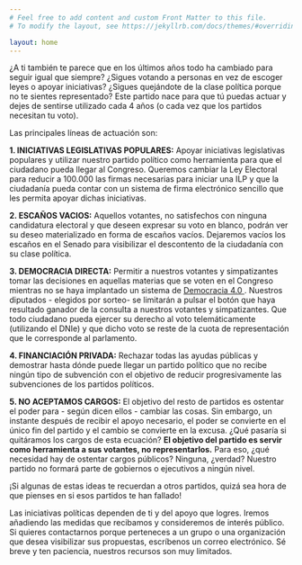 ```yaml
---
# Feel free to add content and custom Front Matter to this file.
# To modify the layout, see https://jekyllrb.com/docs/themes/#overriding-theme-defaults

layout: home
---
```

¿A ti también te parece que en los últimos años todo ha cambiado para seguir igual que siempre? ¿Sigues votando a personas en vez de escoger leyes o apoyar iniciativas? ¿Sigues quejándote de la clase política porque no te sientes representado? Este partido nace para que tú puedas actuar y dejes de sentirse utilizado cada 4 años (o cada vez que los partidos necesitan tu voto).

Las principales líneas de actuación son:

**1.	INICIATIVAS LEGISLATIVAS POPULARES:** Apoyar iniciativas legislativas populares y utilizar nuestro partido político como herramienta para que el ciudadano pueda llegar al Congreso. Queremos cambiar la Ley Electoral para reducir a 100.000 las firmas necesarias para iniciar una ILP y que la ciudadanía pueda contar con un sistema de firma electrónico sencillo que les permita apoyar dichas iniciativas.

**2.	ESCAÑOS VACIOS:** Aquellos votantes, no satisfechos con ninguna candidatura electoral y que deseen expresar su voto en blanco, podrán ver su deseo materializado en forma de escaños vacíos. Dejaremos vacíos los escaños en el Senado para visibilizar el descontento de la ciudadanía con su clase política.

**3.	DEMOCRACIA DIRECTA:** Permitir a nuestros votantes y simpatizantes tomar las decisiones en aquellas materias que se voten en el Congreso mientras no se haya implantado un sistema de [Democracia 4.0 ](https://15mpedia.org/wiki/Democracia_4.0). Nuestros diputados - elegidos por sorteo- se limitarán a pulsar el botón que haya resultado ganador de la consulta a nuestros votantes y simpatizantes. Que todo ciudadano pueda ejercer su derecho al voto telemáticamente (utilizando el DNIe) y que dicho voto se reste de la cuota de representación que le corresponde al parlamento.

**4.	FINANCIACIÓN PRIVADA:** Rechazar todas las ayudas públicas y demostrar hasta dónde puede llegar un partido político que no recibe ningún tipo de subvención con el objetivo de reducir progresivamente las subvenciones de los partidos políticos.

**5.  NO ACEPTAMOS CARGOS:** El objetivo del resto de partidos es ostentar el poder para - según dicen ellos - cambiar las cosas. Sin embargo, un instante después de recibir el apoyo necesario, el poder se convierte en el único fin del partido y el cambio se convierte en la excusa. ¿Qué pasaría si quitáramos los cargos de esta ecuación? **El objetivo del partido es servir como herramienta a sus votantes, no representarlos.** Para eso, ¿qué necesidad hay de ostentar cargos públicos? Ninguna, ¿verdad? Nuestro partido no formará parte de gobiernos o ejecutivos a ningún nivel.

¡Si algunas de estas ideas te recuerdan a otros partidos, quizá sea hora de que pienses en si esos partidos te han fallado!

Las iniciativas políticas dependen de ti y del apoyo que logres. Iremos añadiendo las medidas que recibamos y consideremos de interés público. Si quieres contactarnos porque perteneces a un grupo o una organización que desea visibilizar sus propuestas, escríbenos un correo electrónico. Sé breve y ten paciencia, nuestros recursos son muy limitados.
